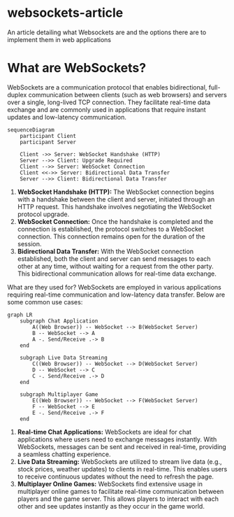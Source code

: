 # websockets-article
An article detailing what Websockets are and the options there are to implement them in web applications

# What are WebSockets?
WebSockets are a communication protocol that enables bidirectional, full-duplex communication between clients (such as web browsers) and servers over a single, long-lived TCP connection. They facilitate real-time data exchange and are commonly used in applications that require instant updates and low-latency communication.

```mermaid
sequenceDiagram
    participant Client
    participant Server

    Client ->> Server: WebSocket Handshake (HTTP)
    Server -->> Client: Upgrade Required
    Client -->> Server: WebSocket Connection
    Client <<->> Server: Bidirectional Data Transfer
    Server -->> Client: Bidirectional Data Transfer
```
1. **WebSocket Handshake (HTTP):** The WebSocket connection begins with a handshake between the client and server, initiated through an HTTP request. This handshake involves negotiating the WebSocket protocol upgrade.
2. **WebSocket Connection:** Once the handshake is completed and the connection is established, the protocol switches to a WebSocket connection. This connection remains open for the duration of the session.
3. **Bidirectional Data Transfer:** With the WebSocket connection established, both the client and server can send messages to each other at any time, without waiting for a request from the other party. This bidirectional communication allows for real-time data exchange.


What are they used for?
WebSockets are employed in various applications requiring real-time communication and low-latency data transfer. Below are some common use cases:

```mermaid
graph LR
    subgraph Chat Application
        A((Web Browser)) -- WebSocket --> B(WebSocket Server)
        B -- WebSocket --> A
        A -. Send/Receive .-> B
    end

    subgraph Live Data Streaming
        C((Web Browser)) -- WebSocket --> D(WebSocket Server)
        D -- WebSocket --> C
        C -. Send/Receive .-> D
    end

    subgraph Multiplayer Game
        E((Web Browser)) -- WebSocket --> F(WebSocket Server)
        F -- WebSocket --> E
        E -. Send/Receive .-> F
    end
```
1. **Real-time Chat Applications:** WebSockets are ideal for chat applications where users need to exchange messages instantly. With WebSockets, messages can be sent and received in real-time, providing a seamless chatting experience.
2. **Live Data Streaming:** WebSockets are utilized to stream live data (e.g., stock prices, weather updates) to clients in real-time. This enables users to receive continuous updates without the need to refresh the page.
3. **Multiplayer Online Games:** WebSockets find extensive usage in multiplayer online games to facilitate real-time communication between players and the game server. This allows players to interact with each other and see updates instantly as they occur in the game world.
